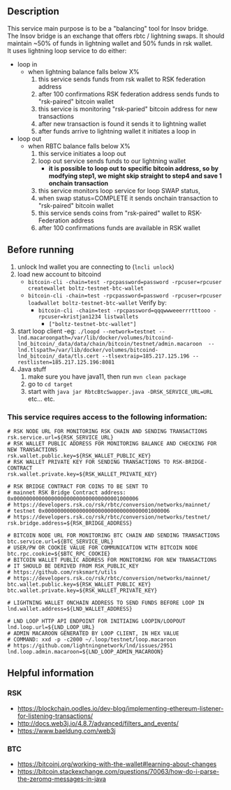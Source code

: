 ## Description
This service main purpose is to be a "balancing" tool for lnsov bridge.  
The lnsov bridge is an exchange that offers rbtc / lightning swaps. It should maintain ~50% of funds in lightning wallet and 50% funds in rsk wallet.  
It uses lightning loop service to do either:
 - loop in 
   - when lightning balance falls below X%
     1. this service sends funds from rsk wallet to RSK federation address
     2. after 100 confirmations RSK federation address sends funds to "rsk-paired" bitcoin wallet 
     3. this service is monitoring "rsk-paried" bitcoin address for new transactions
     4. after new transaction is found it sends it to lightning wallet
     5. after funds arrive to lightning wallet it initiates a loop in
 - loop out
   - when RBTC balance falls below X%
     1. this service initiates a loop out 
     2. loop out service sends funds to our lightning wallet
        - **it is possible to loop out to specific bitcoin address, so by modfying step1, we might skip straight to step4 and save 1 onchain transaction**
     3. this service monitors loop service for loop SWAP status, 
     4. when swap status=COMPLETE it sends onchain transaction to "rsk-paired" bitcoin wallet
     5. this service sends coins from "rsk-paired" wallet to RSK-Federation address
     6. after 100 confirmations funds are available in RSK wallet


## Before running
1. unlock lnd wallet you are connecting to (`lncli unlock`)
2. load new account to bitcoind 
   - `bitcoin-cli -chain=test -rpcpassword=password -rpcuser=rpcuser createwallet boltz-testnet-btc-wallet`
   - `bitcoin-cli -chain=test -rpcpassword=password -rpcuser=rpcuser loadwallet boltz-testnet-btc-wallet`
   Verify by: 
     - `bitcoin-cli -chain=test -rpcpassword=qqqwwweeerrrtttooo -rpcuser=kristjan1234 listwallets`
       - `["boltz-testnet-btc-wallet"]`
3. start loop client
    -eg: `./loopd --network=testnet --lnd.macaroonpath=/var/lib/docker/volumes/bitcoind-lnd_bitcoin/_data/data/chain/bitcoin/testnet/admin.macaroon  --lnd.tlspath=/var/lib/docker/volumes/bitcoind-lnd_bitcoin/_data/tls.cert --tlsextraip=185.217.125.196 --restlisten=185.217.125.196:8081`
4. Java stuff
   1. make sure you have java11, then run `mvn clean package`
   2. go to `cd target`
   3. start with `java jar RbtcBtcSwapper.java -DRSK_SERVICE_URL=URL` etc... etc.
### This service requires access to the following information:

```properties
# RSK NODE URL FOR MONITORING RSK CHAIN AND SENDING TRANSACTIONS
rsk.service.url=${RSK_SERVICE_URL}
# RSK WALLET PUBLIC ADDRESS FOR MONITORING BALANCE AND CHECKING FOR NEW TRANSACTIONS
rsk.wallet.public.key=${RSK_WALLET_PUBLIC_KEY}
# RSK WALLET PRIVATE KEY FOR SENDING TRANSACTIONS TO RSK-BRIDGE-CONTRACT
rsk.wallet.private.key=${RSK_WALLET_PRIVATE_KEY}

# RSK BRIDGE CONTRACT FOR COINS TO BE SENT TO
# mainnet RSK Bridge Contract address: 0x0000000000000000000000000000000001000006
# https://developers.rsk.co/rsk/rbtc/conversion/networks/mainnet/
# testnet 0x0000000000000000000000000000000001000006
# https://developers.rsk.co/rsk/rbtc/conversion/networks/testnet/
rsk.bridge.address=${RSK_BRIDGE_ADDRESS} 

# BITCOIN NODE URL FOR MONITORING BTC CHAIN AND SENDING TRANSACTIONS
btc.service.url=${BTC_SERVICE_URL}
# USER/PW OR COOKIE VALUE FOR COMMUNICATION WITH BITCOIN NODE
btc.rpc.cookie=${$BTC_RPC_COOKIE}
# BITCOIN WALLET PUBLIC ADDRESS FOR MONITORING FOR NEW TRANSACTIONS
# IT SHOULD BE DERIVED FROM RSK_PUBLIC_KEY
# https://github.com/rsksmart/utils
# https://developers.rsk.co/rsk/rbtc/conversion/networks/mainnet/
btc.wallet.public.key=${RSK_WALLET_PUBLIC_KEY}
btc.wallet.private.key=${RSK_WALLET_PRIVATE_KEY}

# LIGHTNING WALLET ONCHAIN ADDRESS TO SEND FUNDS BEFORE LOOP IN
lnd.wallet.address=${LND_WALLET_ADDRESS}

# LND LOOP HTTP API ENDPOINT FOR INITIAING LOOPIN/LOOPOUT
lnd.loop.url=${LND_LOOP_URL}
# ADMIN MACAROON GENERATED BY LOOP CLIENT, IN HEX VALUE
# COMMAND: xxd -p -c2000 ~/.loop/testnet/loop.macaroon
# https://github.com/lightningnetwork/lnd/issues/2951
lnd.loop.admin.macaroon=${LND_LOOP_ADMIN_MACAROON}

```


## Helpful information
### RSK
- https://blockchain.oodles.io/dev-blog/implementing-ethereum-listener-for-listening-transactions/
- http://docs.web3j.io/4.8.7/advanced/filters_and_events/
- https://www.baeldung.com/web3j
### BTC
- https://bitcoinj.org/working-with-the-wallet#learning-about-changes
- https://bitcoin.stackexchange.com/questions/70063/how-do-i-parse-the-zeromq-messages-in-java